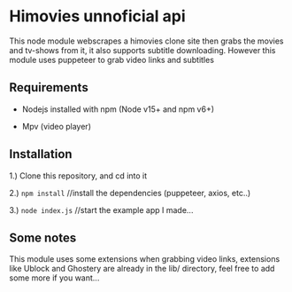 # Himovies unnoficial api

This node module webscrapes a himovies clone site then grabs the 
movies and tv-shows from it, it also supports subtitle downloading.
However this module uses puppeteer to grab video links and subtitles

## Requirements

- Nodejs installed with npm (Node v15+ and npm v6+)

- Mpv (video player)

## Installation

1.) Clone this repository, and cd into it

2.) `npm install`  //install the dependencies (puppeteer, axios, etc..)

3.)	`node index.js` //start the example app I made...
		

## Some notes

This module uses some extensions when grabbing video links, extensions like Ublock and Ghostery are already in the lib/ directory, feel free to add some more if you want...


